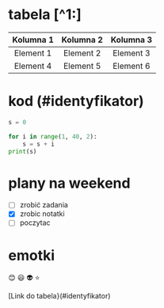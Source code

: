 # tabela [^1:]
|Kolumna 1|Kolumna 2|Kolumna 3|
|:---:|:---:|:---:|
|Element 1|Element 2|Element 3|
|Element 4|Element 5|Element 6|

# kod (#identyfikator)
```py
s = 0

for i in range(1, 40, 2):
    s = s + i
print(s)
```

# plany na weekend
- [ ] zrobić zadania
- [x] zrobic notatki
- [ ] poczytac

# emotki
:blush: :smiley: :alien: :star:

[^1]: przypis

[Link do tabela}(#identyfikator)
